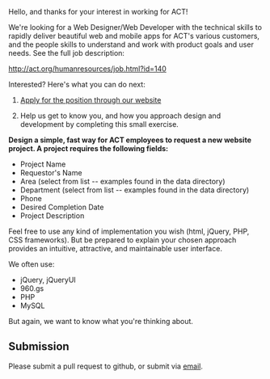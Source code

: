 Hello, and thanks for your interest in working for ACT!

We're looking for a Web Designer/Web Developer with the technical skills to rapidly deliver beautiful web and mobile apps for ACT's various customers, and the people skills to understand and work with product goals and user needs.  See the full job description:

http://act.org/humanresources/job.html?id=140

Interested?  Here's what you can do next:

1. [Apply for the position through our website](http://act.org/humanresources/job.html?id=140)

2. Help us get to know you, and how you approach design and development by completing this small exercise.

**Design a simple, fast way for ACT employees to request a new website project.  A project requires the following fields:**

* Project Name
* Requestor's Name
* Area (select from list -- examples found in the data directory)
* Department (select from list -- examples found in the data directory)
* Phone
* Desired Completion Date
* Project Description

Feel free to use any kind of implementation you wish (html, jQuery, PHP, CSS frameworks).  But be prepared to explain your chosen approach provides an intuitive, attractive, and maintainable user interface.

We often use:
* jQuery, jQueryUI
* 960.gs
* PHP
* MySQL

But again, we want to know what you're thinking about.

Submission
----------

Please submit a pull request to github, or submit via [email](mailto:jerry.steele@act.org).